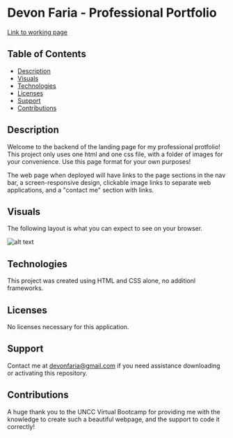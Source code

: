 # Devon Faria - Professional Portfolio

[Link to working page](https://devonfaria.github.io/professional-portfolio/)

## Table of Contents

* [Description](#description)
* [Visuals](#visuals)
* [Technologies](#technologies)
* [Licenses](#licenses)
* [Support](#support)
* [Contributions](#contributions)

## Description

Welcome to the backend of the landing page for my professional protfolio! This project only uses one html and one css file, with a folder of images for your convenience. Use this page format for your own purposes!

The web page when deployed will have links to the page sections in the nav bar, a screen-responsive design, clickable image links to separate web applications, and a "contact me" section with links. 

## Visuals

The following layout is what you can expect to see on your browser.

![alt text](./assets/images/Devon-Faria-Web-Developer-Portfolio.png)

## Technologies

This project was created using HTML and CSS alone, no additionl frameworks.

## Licenses

No licenses necessary for this application. 

## Support

Contact me at devonfaria@gmail.com if you need assistance downloading or activating this repository.

## Contributions

A huge thank you to the UNCC Virtual Bootcamp for providing me with the knowledge to create such a beautiful webpage, and the support to code it correctly!